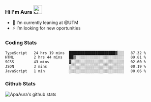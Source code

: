 ### Hi I'm Aura <img src="https://user-images.githubusercontent.com/1303154/88677602-1635ba80-d120-11ea-84d8-d263ba5fc3c0.gif" width="28px" alt="hi">

- 🔭 I’m currently leaning at @UTM
- ⚡ I’m looking for new oportunities


### Coding Stats

<!--START_SECTION:waka-->

```txt
TypeScript   24 hrs 19 mins  █████████████████████▓░░░   87.32 %
HTML         2 hrs 44 mins   ██▒░░░░░░░░░░░░░░░░░░░░░░   09.81 %
SCSS         43 mins         ▓░░░░░░░░░░░░░░░░░░░░░░░░   02.60 %
JSON         3 mins          ░░░░░░░░░░░░░░░░░░░░░░░░░   00.19 %
JavaScript   1 min           ░░░░░░░░░░░░░░░░░░░░░░░░░   00.06 %
```

<!--END_SECTION:waka-->

### Github Stats

![ApaAura's github stats](https://github-readme-stats.vercel.app/api?username=ApaAura&count_private=true&theme=tokyonight&hide=contribs,prs)
